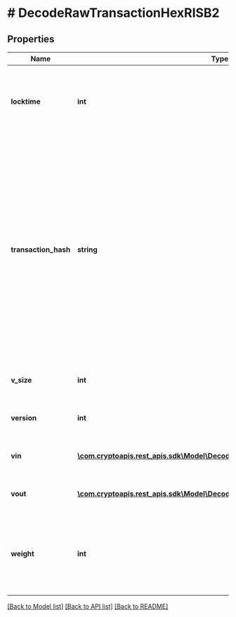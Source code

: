 # # DecodeRawTransactionHexRISB2

## Properties

Name | Type | Description | Notes
------------ | ------------- | ------------- | -------------
**locktime** | **int** | Represents the time at which a particular transaction can be added to the blockchain. |
**transaction_hash** | **string** | Represents the same as transactionId for account-based protocols like Ethereum, while it could be different in UTXO-based protocols like Bitcoin. E.g., in UTXO-based protocols hash is different from transactionId for SegWit transactions. |
**v_size** | **int** | Represents the virtual size of this transaction. |
**version** | **int** | Represents transaction version number. |
**vin** | [**\com.cryptoapis.rest_apis.sdk\Model\DecodeRawTransactionHexRISB2VinInner[]**](DecodeRawTransactionHexRISB2VinInner.md) | Represents the transaction inputs. |
**vout** | [**\com.cryptoapis.rest_apis.sdk\Model\DecodeRawTransactionHexRISB2VoutInner[]**](DecodeRawTransactionHexRISB2VoutInner.md) | Represents the transaction outputs. |
**weight** | **int** | Represents the size of a block, measured in weight units and including the segwit discount. | [optional]

[[Back to Model list]](../../README.md#models) [[Back to API list]](../../README.md#endpoints) [[Back to README]](../../README.md)
